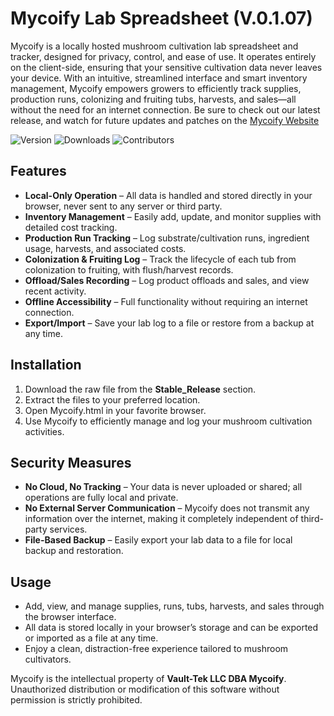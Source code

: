 # Mycoify Lab Spreadsheet (V.0.1.07)

Mycoify is a locally hosted mushroom cultivation lab spreadsheet and tracker, designed for privacy, control, and ease of use. It operates entirely on the client-side, ensuring that your sensitive cultivation data never leaves your device. With an intuitive, streamlined interface and smart inventory management, Mycoify empowers growers to efficiently track supplies, production runs, colonizing and fruiting tubs, harvests, and sales—all without the need for an internet connection. Be sure to check out our latest release, and watch for future updates and patches on the [Mycoify Website](https://mycoify.pages.dev/)

![Version](https://img.shields.io/badge/Version-v0.1.07-blue?style=flat-square&logo=github&logoColor=white)
![Downloads](https://img.shields.io/github/downloads/keeweb/keeweb/total?logo=github&logoColor=white&label=Downloads&color=376892)
![Contributors](https://img.shields.io/badge/Contributors-12-blue?style=flat-square&logo=github&logoColor=white)

## Features

- **Local-Only Operation** – All data is handled and stored directly in your browser, never sent to any server or third party.  
- **Inventory Management** – Easily add, update, and monitor supplies with detailed cost tracking.  
- **Production Run Tracking** – Log substrate/cultivation runs, ingredient usage, harvests, and associated costs.  
- **Colonization & Fruiting Log** – Track the lifecycle of each tub from colonization to fruiting, with flush/harvest records.  
- **Offload/Sales Recording** – Log product offloads and sales, and view recent activity.  
- **Offline Accessibility** – Full functionality without requiring an internet connection.  
- **Export/Import** – Save your lab log to a file or restore from a backup at any time.

## Installation

1. Download the raw file from the **Stable_Release** section.  
2. Extract the files to your preferred location.  
3. Open Mycoify.html in your favorite browser.  
4. Use Mycoify to efficiently manage and log your mushroom cultivation activities.  

## Security Measures

- **No Cloud, No Tracking** – Your data is never uploaded or shared; all operations are fully local and private.  
- **No External Server Communication** – Mycoify does not transmit any information over the internet, making it completely independent of third-party services.  
- **File-Based Backup** – Easily export your lab data to a file for local backup and restoration.

## Usage

- Add, view, and manage supplies, runs, tubs, harvests, and sales through the browser interface.  
- All data is stored locally in your browser’s storage and can be exported or imported as a file at any time.  
- Enjoy a clean, distraction-free experience tailored to mushroom cultivators.

Mycoify is the intellectual property of **Vault-Tek LLC DBA Mycoify**. Unauthorized distribution or modification of this software without permission is strictly prohibited.
